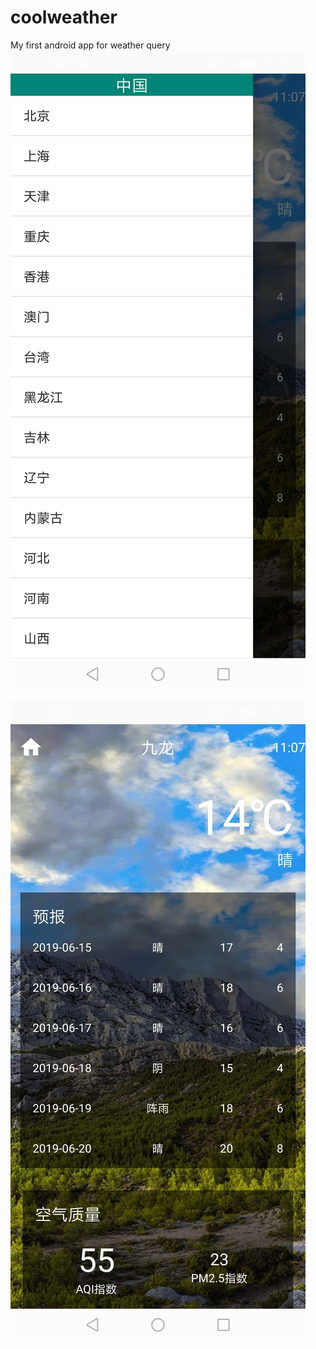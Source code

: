 # coolweather
My first android app for weather query
![Image text](https://github.com/111WONDER111/img-storage/blob/master/coolweather_1.jpg)

![Image text](https://github.com/111WONDER111/img-storage/blob/master/coolweather_2.jpg)

